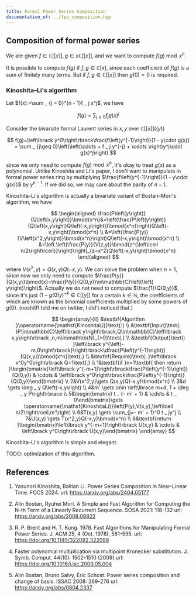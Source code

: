 ```yaml
---
title: Formal Power Series Composition
documentation_of: ../fps_composition.hpp
---
```


## Composition of formal power series

We are given $f\in\mathbb{C}\left\lbrack\left\lbrack x\right\rbrack\right\rbrack,g\in x\mathbb{C}\left\lbrack\left\lbrack x\right\rbrack\right\rbrack$, and we want to compute $f(g)\bmod{x^n}$.

It is possible to compute $f(g)$ if $f,g\in\mathbb{C}\left\lbrack x\right\rbrack$, since each coefficient of $f(g)$ is a sum of finitely many terms. But if $f,g\in\mathbb{C}\left\lbrack\left\lbrack x\right\rbrack\right\rbrack$ then $g(0)=0$ is required.

### Kinoshita–Li's algorithm

Let $f(x):=\sum _ {j = 0}^{n - 1}f _ j x^j$, we have

$$
f(g)=\sum _ {j \geq 0}f _ j g(x)^j
$$

Consider the bivariate formal Laurent series in $x,y$ over $\mathbb{C}\left\lbrack\left\lbrack x\right\rbrack\right\rbrack\left(\left(y\right)\right)$

$$
f(g)=\left\lbrack y^0\right\rbrack\frac{f\left(y^{-1}\right)}{1 - y\cdot g(x)} = \sum _ {j\geq 0}\left(\left(\cdots + f _ j y^{-j} + \cdots \right)y^j\cdot g(x)^j\right)
$$

since we only need to compute $f(g)\bmod{x^n}$, it's okay to treat $g(x)$ as a polynomial. Unlike Kinoshita and Li's paper, I don't want to manipulate in formal power series ring by multiplying $\frac{f\left(y^{-1}\right)}{1 - y\cdot g(x)}$ by $y^{n-1}$. If we did so, we may care about the parity of $n-1$.

Kinoshita–Li's algorithm is actually a bivariate variant of Bostan–Mori's algorithm, we have

$$
\begin{aligned}
\frac{P\left(y\right)}{Q\left(x,y\right)}\bmod{x^n}&=\left(\frac{P\left(y\right)}{Q\left(x,y\right)Q\left(-x,y\right)}\bmod{x^n}\right)Q\left(-x,y\right)\bmod{x^n} \\
&=\left(\frac{P(y)}{V\left(x^2,y\right)}\bmod{x^n}\right)Q\left(-x,y\right)\bmod{x^n} \\
&=\left.\left(\frac{P(y)}{V(z,y)}\bmod{z^{\left\lceil n/2\right\rceil}}\right)\right|_{z=x^2}Q\left(-x,y\right)\bmod{x^n}
\end{aligned}
$$

where $V\left(x^2,y\right)=Q(x,y)Q(-x,y)$. We can solve the problem when $n=1$, since now we only need to compute $\frac{P(y)}{Q(x,y)}\bmod{x}=\frac{P(y)}{Q(0,y)}\in\mathbb{C}\left(\left( y\right)\right)$. Actually we do not need to compute $\frac{1}{Q(0,y)}$, since it's just $\left(1-g(0)y\right)^{-k}\in\mathbb{C}\left\lbrack\left\lbrack y\right\rbrack\right\rbrack$ for a certain $k\in\mathbb{N}$, the coefficients of which are known as the binomial coefficients multiplied by some powers of $g(0)$. (noshi91 told me on twitter, I did't noticed that.)

$$
\begin{array}{ll}
&\textbf{Algorithm }\operatorname{\mathsf{KinoshitaLi}}\text{:} \\
&\textbf{Input}\text{: }P\in\mathbb{C}\left\lbrack y\right\rbrack,Q\in\mathbb{C}\left\lbrack x,y\right\rbrack ,n,m\in\mathbb{N}_{>0}\text{.} \\
&\textbf{Output}\text{: }\left\lbrack y^{\left(-m,0\right\rbrack}\right\rbrack\dfrac{P\left(y^{-1}\right)}{Q(x,y)}\bmod{x^n}\text{.} \\
&\textbf{Require}\text{: }\left\lbrack x^0y^0\right\rbrack Q=1\text{.} \\
1&\textbf{if }n=1\textbf{ then return }\begin{bmatrix}\left\lbrack y^{-m+1}\right\rbrack\frac{P\left(y^{-1}\right)}{Q(0,y)} & \cdots & \left\lbrack y^0\right\rbrack\frac{P\left(y^{-1}\right)}{Q(0,y)}\end{bmatrix} \\
2&V(x^2,y)\gets Q(x,y)Q(-x,y)\bmod{x^n} \\
3&d \gets \deg _ y Q\left(-x,y\right) \\
4&m' \gets \min \left\lbrace m+d, 1 + \deg _ y P\right\rbrace \\
5&\begin{bmatrix} t _ {- m' + 1} & \cdots & t _ 0\end{bmatrix}\gets \operatorname{\mathsf{KinoshitaLi}}\left(P(y),V(x,y),\left\lceil n/2\right\rceil,m'\right) \\
6&T(x,y) \gets \sum_{j=- m' + 1}^0 t _ jy^j \\
7&U(x,y) \gets T(x^2,y)Q(-x,y)\bmod{x^n} \\
8&\textbf{return }\begin{bmatrix}\left\lbrack y^{-m+1}\right\rbrack U(x,y) & \cdots & \left\lbrack y^0\right\rbrack U(x,y)\end{bmatrix}
\end{array}
$$

Kinoshita–Li's algorithm is simple and elegant.

TODO: optimization of this algorithm.

## References

1. Yasunori Kinoshita, Baitian Li. Power Series Composition in Near-Linear Time. FOCS 2024. url: <https://arxiv.org/abs/2404.05177>

2. Alin Bostan, Ryuhei Mori. A Simple and Fast Algorithm for Computing the N-th Term of a Linearly Recurrent Sequence. SOSA 2021: 118-132 url: <https://arxiv.org/abs/2008.08822>

3. R. P. Brent and H. T. Kung. 1978. Fast Algorithms for Manipulating Formal Power Series. J. ACM 25, 4 (Oct. 1978), 581–595. url: <https://doi.org/10.1145/322092.322099>

4. Faster polynomial multiplication via multipoint Kronecker substitution. J. Symb. Comput. 44(10): 1502-1510 (2009) url: <https://doi.org/10.1016/j.jsc.2009.05.004>

5. Alin Bostan, Bruno Salvy, Éric Schost. Power series composition and change of basis. ISSAC 2008: 269-276 url: <https://arxiv.org/abs/0804.2337>
